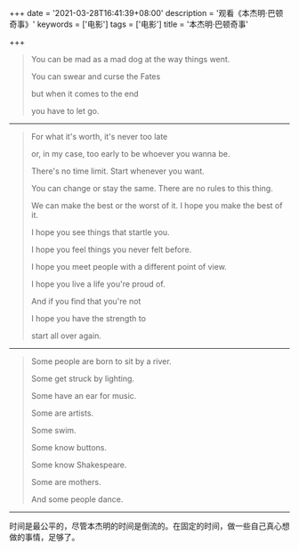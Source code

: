 +++
date = '2021-03-28T16:41:39+08:00'
description = '观看《本杰明·巴顿奇事》'
keywords = ['电影']
tags = ['电影']
title = '本杰明·巴顿奇事'

+++

> You can be mad as a mad dog at the way things went.
>
> You can swear and curse the Fates
>
> but when it comes to the end
>
> you have to let go.

---

> For what it's worth, it's never too late
>
> or, in my case, too early to be whoever you wanna be.
>
> There's no time limit. Start whenever you want.
>
> You can change or stay the same. There are no rules to this thing.
>
> We can make the best or the worst of it. I hope you make the best of it.
>
> I hope you see things that startle you.
>
> I hope you feel things you never felt before.
>
> I hope you meet people with a different point of view.
>
> I hope you live a life you're proud of.
>
> And if you find that you're not
>
> I hope you have the strength to
>
> start all over again.

---

> Some people are born to sit by a river.
>
> Some get struck by lighting.
>
> Some have an ear for music.
>
> Some are artists.
>
> Some swim.
>
> Some know buttons.
>
> Some know Shakespeare.
>
> Some are mothers.
>
> And some people dance.

---

时间是最公平的，尽管本杰明的时间是倒流的。在固定的时间，做一些自己真心想做的事情，足够了。
